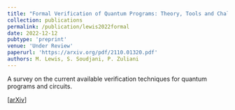 ```yaml
---
title: "Formal Verification of Quantum Programs: Theory, Tools and Challenges"
collection: publications
permalink: /publication/lewis2022formal
date: 2022-12-12
pubtype: 'preprint'
venue: 'Under Review'
paperurl: 'https://arxiv.org/pdf/2110.01320.pdf'
authors: M. Lewis, S. Soudjani, P. Zuliani
---
```

A survey on the current available verification techniques for quantum programs and circuits.

\[[arXiv](https://arxiv.org/abs/2110.01320)\]
